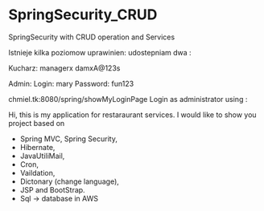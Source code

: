 # SpringSecurity_CRUD
SpringSecurity with CRUD operation and Services 

Istnieje kilka poziomow uprawinien: udostepniam dwa :

Kucharz:
managerx
damxA@123s

Admin:
Login: mary
Password: fun123


chmiel.tk:8080/spring/showMyLoginPage
Login as administrator using : 


Hi, this is my application for restaraurant services.
I would like to show you project based on 
- Spring MVC, Spring Security,
- Hibernate, 
- JavaUtiliMail, 
- Cron,
- Vaildation, 
- Dictonary (change language),
- JSP and BootStrap.
- Sql -> database in AWS
